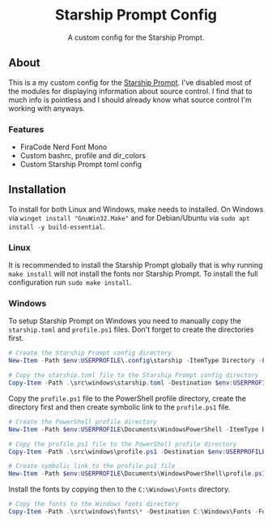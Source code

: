 <!-- Use html element to display title and what the repo is about. -->
<div>
    <h1 align="center">Starship Prompt Config</h1>
    <p align="center">A custom config for the Starship Prompt.</p>
</div>

## About

This is a my custom config for the [Starship Prompt](https://starship.rs/). I've disabled most of the modules for displaying information about source control. I find that to much info is pointless and I should already know what source control I'm working with anyways.

### Features

- FiraCode Nerd Font Mono
- Custom bashrc, profile and dir_colors
- Custom Starship Prompt toml config

## Installation

To install for both Linux and Windows, make needs to installed. On Windows via `winget install "GnuWin32.Make"` and for Debian/Ubuntu via `sudo apt install -y build-essential`.

### Linux

It is recommended to install the Starship Prompt globally that is why running `make install` will not install the fonts nor Starship Prompt. To install the full configuration run `sudo make install`.

### Windows

To setup Starship Prompt on Windows you need to manually copy the `starship.toml` and `profile.ps1` files. Don't forget to create the directories first.

```powershell
# Create the Starship Prompt config directory
New-Item -Path $env:USERPROFILE\.config\starship -ItemType Directory -Force
```

```powershell
# Copy the starship.toml file to the Starship Prompt config directory
Copy-Item -Path .\src\windows\starship.toml -Destination $env:USERPROFILE\.config\starship.toml
```

Copy the `profile.ps1` file to the PowerShell profile directory, create the directory first and then create symbolic link to the `profile.ps1` file.

```powershell
# Create the PowerShell profile directory
New-Item -Path $env:USERPROFILE\Documents\WindowsPowerShell -ItemType Directory -Force
```

```powershell
# Copy the profile.ps1 file to the PowerShell profile directory
Copy-Item -Path .\src\windows\profile.ps1 -Destination $env:USERPROFILE\Documents\PowerShell\profile.ps1
```

```powershell
# Create symbolic link to the profile.ps1 file
New-Item -Path $env:USERPROFILE\Documents\WindowsPowerShell\profile.ps1 -ItemType SymbolicLink -Value $env:USERPROFILE\Documents\PowerShell\profile.ps1
```

Install the fonts by copying then to the `C:\Windows\Fonts` directory.

```powershell
# Copy the fonts to the Windows fonts directory
Copy-Item -Path .\src\windows\fonts\* -Destination C:\Windows\Fonts -Force
```
